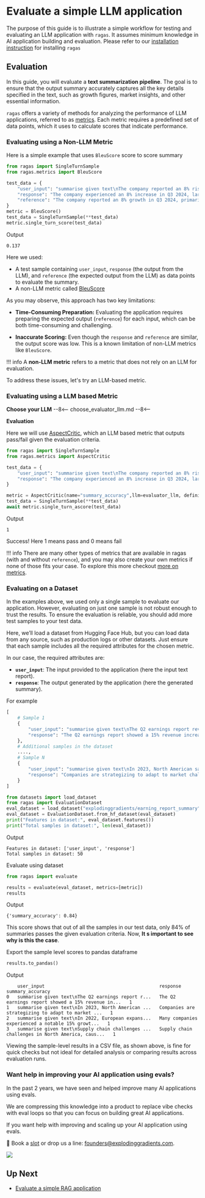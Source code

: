 # Evaluate a simple LLM application

The purpose of this guide is to illustrate a simple workflow for testing and evaluating an LLM application with `ragas`. It assumes minimum knowledge in AI application building and evaluation. Please refer to our [installation instruction](./install.md) for installing `ragas`


## Evaluation

In this guide, you will evaluate a **text summarization pipeline**. The goal is to ensure that the output summary accurately captures all the key details specified in the text, such as growth figures, market insights, and other essential information.

`ragas` offers a variety of methods for analyzing the performance of LLM applications, referred to as [metrics](../concepts/metrics/available_metrics/index.md). Each metric requires a predefined set of data points, which it uses to calculate scores that indicate performance.

### Evaluating using a Non-LLM Metric

Here is a simple example that uses `BleuScore` score to score summary

```python
from ragas import SingleTurnSample
from ragas.metrics import BleuScore

test_data = {
    "user_input": "summarise given text\nThe company reported an 8% rise in Q3 2024, driven by strong performance in the Asian market. Sales in this region have significantly contributed to the overall growth. Analysts attribute this success to strategic marketing and product localization. The positive trend in the Asian market is expected to continue into the next quarter.",
    "response": "The company experienced an 8% increase in Q3 2024, largely due to effective marketing strategies and product adaptation, with expectations of continued growth in the coming quarter.",
    "reference": "The company reported an 8% growth in Q3 2024, primarily driven by strong sales in the Asian market, attributed to strategic marketing and localized products, with continued growth anticipated in the next quarter."
}
metric = BleuScore()
test_data = SingleTurnSample(**test_data)
metric.single_turn_score(test_data)
```

Output
```
0.137
```

Here we used:

- A test sample containing `user_input`, `response` (the output from the LLM), and `reference` (the expected output from the LLM) as data points to evaluate the summary.
- A non-LLM metric called [BleuScore](../concepts/metrics/available_metrics/traditional.md#bleu-score)


As you may observe, this approach has two key limitations:

- **Time-Consuming Preparation:** Evaluating the application requires preparing the expected output (`reference`) for each input, which can be both time-consuming and challenging.

- **Inaccurate Scoring:** Even though the `response` and `reference` are similar, the output score was low. This is a known limitation of non-LLM metrics like `BleuScore`. 


!!! info
    A **non-LLM metric** refers to a metric that does not rely on an LLM for evaluation.

To address these issues, let's try an LLM-based metric.


### Evaluating using a LLM based Metric


**Choose your LLM**
--8<--
choose_evaluator_llm.md
--8<--

**Evaluation**


Here we will use [AspectCritic](../concepts/metrics/available_metrics/aspect_critic.md), which an LLM based metric that outputs pass/fail given the evaluation criteria.


```python
from ragas import SingleTurnSample
from ragas.metrics import AspectCritic

test_data = {
    "user_input": "summarise given text\nThe company reported an 8% rise in Q3 2024, driven by strong performance in the Asian market. Sales in this region have significantly contributed to the overall growth. Analysts attribute this success to strategic marketing and product localization. The positive trend in the Asian market is expected to continue into the next quarter.",
    "response": "The company experienced an 8% increase in Q3 2024, largely due to effective marketing strategies and product adaptation, with expectations of continued growth in the coming quarter.",
}

metric = AspectCritic(name="summary_accuracy",llm=evaluator_llm, definition="Verify if the summary is accurate.")
test_data = SingleTurnSample(**test_data)
await metric.single_turn_ascore(test_data)

```

Output
```
1
```

Success! Here 1 means pass and 0 means fail

!!! info
    There are many other types of metrics that are available in ragas (with and without `reference`), and you may also create your own metrics if none of those fits your case. To explore this more checkout [more on metrics](../concepts/metrics/index.md). 

### Evaluating on a Dataset

In the examples above, we used only a single sample to evaluate our application. However, evaluating on just one sample is not robust enough to trust the results. To ensure the evaluation is reliable, you should add more test samples to your test data.

Here, we’ll load a dataset from Hugging Face Hub, but you can load data from any source, such as production logs or other datasets. Just ensure that each sample includes all the required attributes for the chosen metric.

In our case, the required attributes are:  
- **`user_input`**: The input provided to the application (here the input text report).  
- **`response`**: The output generated by the application (here the generated summary).

For example

```python
[
    # Sample 1
    {
        "user_input": "summarise given text\nThe Q2 earnings report revealed a significant 15% increase in revenue, ...",
        "response": "The Q2 earnings report showed a 15% revenue increase, ...",
    },
    # Additional samples in the dataset
    ....,
    # Sample N
    {
        "user_input": "summarise given text\nIn 2023, North American sales experienced a 5% decline, ...",
        "response": "Companies are strategizing to adapt to market challenges and ...",
    }
]
```

```python
from datasets import load_dataset
from ragas import EvaluationDataset
eval_dataset = load_dataset("explodinggradients/earning_report_summary",split="train")
eval_dataset = EvaluationDataset.from_hf_dataset(eval_dataset)
print("Features in dataset:", eval_dataset.features())
print("Total samples in dataset:", len(eval_dataset))
```

Output
```
Features in dataset: ['user_input', 'response']
Total samples in dataset: 50
```

Evaluate using dataset

```python
from ragas import evaluate

results = evaluate(eval_dataset, metrics=[metric])
results
```

Output
```
{'summary_accuracy': 0.84}
```

This score shows that out of all the samples in our test data, only 84% of summaries passes the given evaluation criteria. Now, **It
s important to see why is this the case**.

Export the sample level scores to pandas dataframe

```python
results.to_pandas()
```

Output
```
	user_input	                                        response	                                        summary_accuracy
0	summarise given text\nThe Q2 earnings report r...	The Q2 earnings report showed a 15% revenue in...	1
1	summarise given text\nIn 2023, North American ...	Companies are strategizing to adapt to market ...	1
2	summarise given text\nIn 2022, European expans...	Many companies experienced a notable 15% growt...	1
3	summarise given text\nSupply chain challenges ...	Supply chain challenges in North America, caus...	1
```

Viewing the sample-level results in a CSV file, as shown above, is fine for quick checks but not ideal for detailed analysis or comparing results across evaluation runs. 

### Want help in improving your AI application using evals?

In the past 2 years, we have seen and helped improve many AI applications using evals. 

We are compressing this knowledge into a product to replace vibe checks with eval loops so that you can focus on building great AI applications.

If you want help with improving and scaling up your AI application using evals.


🔗 Book a [slot](https://bit.ly/3EBYq4J) or drop us a line: [founders@explodinggradients.com](mailto:founders@explodinggradients.com).


![](../_static/ragas_app.gif)




## Up Next

- [Evaluate a simple RAG application](rag_eval.md)